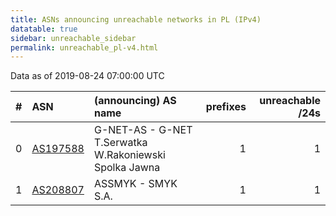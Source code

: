 ```yaml
---
title: ASNs announcing unreachable networks in PL (IPv4)
datatable: true
sidebar: unreachable_sidebar
permalink: unreachable_pl-v4.html
---
```


Data as of 2019-08-24 07:00:00 UTC


<div class="datatable-begin"></div>

|   # | ASN                                      | (announcing) AS name                                   |   prefixes |   unreachable /24s |
|----:|:-----------------------------------------|:-------------------------------------------------------|-----------:|-------------------:|
|   0 | [AS197588](unreachable_AS197588-v4.html) | G-NET-AS - G-NET T.Serwatka W.Rakoniewski Spolka Jawna |          1 |                  1 |
|   1 | [AS208807](unreachable_AS208807-v4.html) | ASSMYK - SMYK S.A.                                     |          1 |                  1 |

<div class="datatable-end"></div>